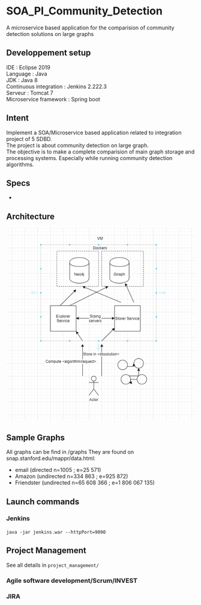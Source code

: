 # SOA_PI_Community_Detection
A microservice based application for the comparision of community detection solutions on large graphs

## Developpement setup
IDE : Eclipse 2019  
Language : Java  
JDK : Java 8  
Continuous integration : Jenkins 2.222.3  
Serveur : Tomcat 7  
Microservice framework : Spring boot  


## Intent
Implement a SOA/Microservice based application related to integration project of 5 SDBD.  
The project is about community detection on large graph.  
The objective is to make a complete comparision of main graph storage and processing systems. Especially while running community detection algorithms.  

## Specs
- 

## Architecture

![Latest Architecture](https://github.com/vsaulnie/SOA_PI_Community_Detection/blob/main/doc/architecture.png)


## Sample Graphs
All graphs can be find in /graphs
They are found on snap.stanford.edu/mappr/data.html: 
- email (directed n=1005 ; e=25 571)
- Amazon (undirected n=334 863 ; e=925 872)
- Friendster (undirected n=65 608 366 ; e=1 806 067 135)

## Launch commands

### Jenkins 
`java -jar jenkins.war --httpPort=9090`


## Project Management 
See all details in `project_management/` 
### Agile software development/Scrum/INVEST 


### JIRA 
